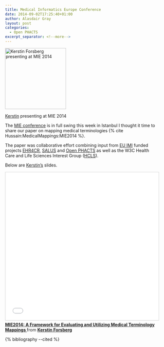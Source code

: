 ```yaml
---
title: Medical Informatics Europe Conference
date: 2014-09-02T17:25:40+01:00
author: Alasdair Gray
layout: post
categories:
  - Open PHACTS
excerpt_separator: <!--more-->
---
```

<div style="width: 210px" style="float:right">
  <a href="https://pbs.twimg.com/media/BwhmLtDCIAAHKEu.jpg"><img src="https://pbs.twimg.com/media/BwhmLtDCIAAHKEu.jpg" width="200" alt="Kerstin Forsberg presenting at MIE 2014" /></a>
  
  <p class="wp-caption-text">
    <a href="http://kerfors.blogspot.com">Kerstin</a> presenting at MIE 2014
  </p>
</div>

The [MIE conference](http://mie2014.org/) is in full swing this week in Istanbul I thought it time to share our paper on mapping medical terminologies {% cite Hussain:MedicalMappings:MIE2014 %}.

The paper was collaborative effort combining input from [EU IMI](http://www.imi.europa.eu/) funded projects [EHR4CR](http://www.ehr4cr.eu/), [SALUS](http://www.salusproject.eu/) and [Open PHACTS](http://www.openphacts.org) as well as the W3C Health Care and Life Sciences Interest Group ([HCLS](http://www.w3.org/wiki/HCLSIG)).

<!--more-->

Below are [Kerstin&#8217;s](http://kerfors.blogspot.com) slides.  

<iframe src="//www.slideshare.net/slideshow/embed_code/key/14ee0z5Q6SExR8" width="595" height="485" frameborder="0" marginwidth="0" marginheight="0" scrolling="no" style="border:1px solid #CCC; border-width:1px; margin-bottom:5px; max-width: 100%;" allowfullscreen> </iframe> <div style="margin-bottom:5px"> <strong> <a href="//www.slideshare.net/kerfors/mie2014" title="MIE2014: A Framework for Evaluating and Utilizing Medical Terminology Mappings " target="_blank">MIE2014: A Framework for Evaluating and Utilizing Medical Terminology Mappings </a> </strong> from <strong><a href="https://www.slideshare.net/kerfors" target="_blank">Kerstin Forsberg</a></strong> </div>

{% bibliography --cited %}